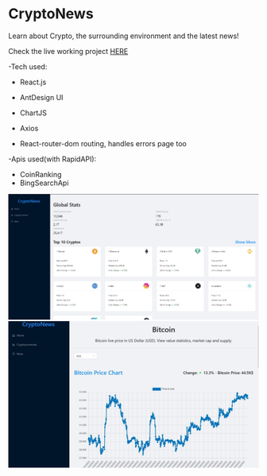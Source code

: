 
# CryptoNews

Learn about Crypto, the surrounding environment and the latest news!

Check the live working project [HERE](https://precious-sopapillas-4fc728.netlify.app/)


-Tech used:

* React.js


* AntDesign UI
* ChartJS
* Axios
* React-router-dom routing, handles errors page too



-Apis used(with RapidAPI):

* CoinRanking
* BingSearchApi





![alt](./ExampleImg/Example2.jpg)
![alt](./ExampleImg/Example1.jpg)

